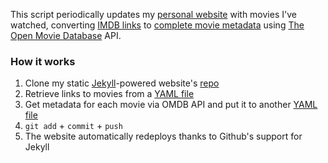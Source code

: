 This script periodically updates my [personal website](http://igor.lukanin.name) with movies I've watched, converting [IMDB links](https://github.com/igorlukanin/igor.lukanin.name/blob/gh-pages/_data/movies.yml) to [complete movie metadata](https://github.com/igorlukanin/igor.lukanin.name/blob/gh-pages/_data/movies-full.yml) using [The Open Movie Database](http://www.omdbapi.com) API.

### How it works

1. Clone my static [Jekyll](http://jekyllrb.com)-powered website's [repo](https://github.com/igorlukanin/igor.lukanin.name)
2. Retrieve links to movies from a [YAML file](https://github.com/igorlukanin/igor.lukanin.name/blob/gh-pages/_data/movies.yml)
3. Get metadata for each movie via OMDB API and put it to another [YAML file](https://github.com/igorlukanin/igor.lukanin.name/blob/gh-pages/_data/movies-full.yml)
4. `git add` + `commit` + `push`
5. The website automatically redeploys thanks to Github's support for Jekyll
